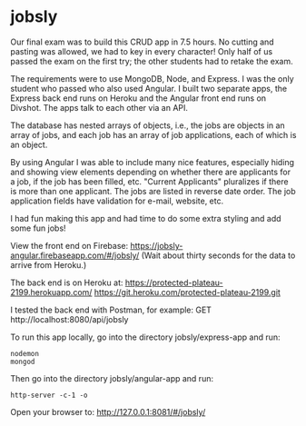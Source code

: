 # jobsly

Our final exam was to build this CRUD app in 7.5 hours. No cutting and pasting was allowed, we had to key in every character! Only half of us passed the exam on the first try; the other students had to retake the exam.

The requirements were to use MongoDB, Node, and Express. I was the only student who passed who also used Angular. I built two separate apps, the Express back end runs on Heroku and the Angular front end runs on Divshot. The apps talk to each other via an API.

The database has nested arrays of objects, i.e., the jobs are objects in an array of jobs, and each job has an array of job applications, each of which is an object.

By using Angular I was able to include many nice features, especially hiding and showing view elements depending on whether there are applicants for a job, if the job has been filled, etc. "Current Applicants" pluralizes if there is more than one applicant. The jobs are listed in reverse date order. The job application fields have validation for e-mail, website, etc.

I had fun making this app and had time to do some extra styling and add some fun jobs!

View the front end on Firebase:
https://jobsly-angular.firebaseapp.com/#/jobsly/
(Wait about thirty seconds for the data to arrive from Heroku.)

The back end is on Heroku at:
https://protected-plateau-2199.herokuapp.com/ https://git.heroku.com/protected-plateau-2199.git

I tested the back end with Postman, for example:
GET http://localhost:8080/api/jobsly

To run this app locally, go into the directory jobsly/express-app and run:
```
nodemon
mongod
```

Then go into the directory jobsly/angular-app and run:
```
http-server -c-1 -o
```

Open your browser to:
http://127.0.0.1:8081/#/jobsly/
